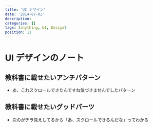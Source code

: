 ```yaml
---
title: 'UI デザイン'
date: '2014-07-01'
description:
categories: []
tags: [anything, UI, Design]
position: 11
---
```


# UI デザインのノート

## 教科書に載せたいアンチパターン

- あ、これスクロールできたんですね気づきませんでしたパターン

## 教科書に載せたいグッドパーツ

- 次のがチラ見えしてるから「あ、スクロールできるんだな」ってわかる


<br/><br/><br/><br/>

